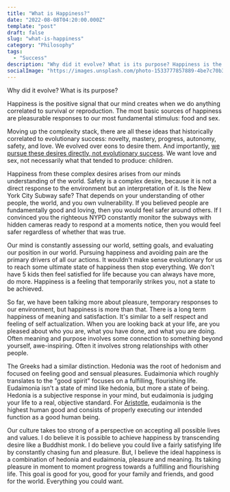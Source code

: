 ```yaml
---
title: "What is Happiness?"
date: "2022-08-08T04:20:00.000Z"
template: "post"
draft: false
slug: "what-is-happiness"
category: "Philosophy"
tags:
  - "Success"
description: "Why did it evolve? What is its purpose? Happiness is the positive signal that our mind creates when we do anything correlated to survival or reproduction."
socialImage: "https://images.unsplash.com/photo-1533777857889-4be7c70b33f7?ixlib=rb-1.2.1&ixid=MnwxMjA3fDB8MHxwaG90by1wYWdlfHx8fGVufDB8fHx8&auto=format&fit=crop&w=2070&q=80"
---
```


Why did it evolve? What is its purpose?

Happiness is the positive signal that our mind creates when we do anything correlated to survival or reproduction. The most basic sources of happiness are pleasurable responses to our most fundamental stimulus: food and sex.

Moving up the complexity stack, there are all these ideas that historically correlated to evolutionary success: novelty, mastery, progress, autonomy, safety, and love. We evolved over eons to desire them. And importantly, [we pursue these desires directly, not evolutionary success](https://www.lesswrong.com/posts/XPErvb8m9FapXCjhA/adaptation-executers-not-fitness-maximizers). We want love and sex, not necessarily what that tended to produce: children. 

Happiness from these complex desires arises from our minds understanding of the world. Safety is a complex desire, because it is not a direct response to the environment but an interpretation of it. Is the New York City Subway safe? That depends on your understanding of other people, the world, and you own vulnerability.  If you believed people are fundamentally good and loving, then you would feel safer around others. If I convinced you the righteous NYPD constantly monitor the subways with hidden cameras ready to respond at a moments notice, then you would feel safer regardless of whether that was true.

Our mind is constantly assessing our world, setting goals, and evaluating our position in our world. Pursuing happiness and avoiding pain are the primary drivers of all our actions. It wouldn't make sense evolutionary for us to reach some ultimate state of happiness then stop everything. We don't have 5 kids then feel satisfied for life because you can always have more, do more. Happiness is a feeling that temporarily strikes you, not a state to be achieved. 

So far, we have been talking more about pleasure, temporary responses to our environment, but happiness is more than that. There is a long term happiness of meaning and satisfaction. It's similar to a self respect and feeling of self actualization. When you are looking back at your life, are you pleased about who you are, what you have done, and what you are doing. Often meaning and purpose involves some connection to something beyond yourself, awe-inspiring. Often it involves strong relationships with other people.

The Greeks had a similar distinction. Hedonia was the root of hedonism and focused on feeling good and sensual pleasures. Eudaimonia which roughly translates to the "good spirit" focuses on a fulfilling, flourishing life. Eudaimonia isn't a state of mind like hedonia, but more a state of being. Hedonia is a subjective response in your mind, but eudaimonia is judging your life to a real, objective standard. For [Aristotle](https://www.britannica.com/biography/Aristotle), eudaimonia is the highest human good and consists of properly executing our intended function as a good human being.

Our culture takes too strong of a perspective on accepting all possible lives and values. I do believe it is possible to achieve happiness by transcending desire like a Buddhist monk. I do believe you could live a fairly satisfying life by constantly chasing fun and pleasure. But, I believe the ideal happiness is a combination of hedonia and eudaimonia, pleasure and meaning. Its taking pleasure in moment to moment progress towards a fulfilling and flourishing life. This goal is good for you, good for your family and friends, and good for the world. Everything you could want. 
